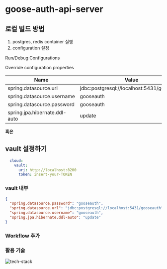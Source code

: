 # goose-auth-api-server

## 로컬 빌드 방법

1. postgres, redis container 실행
2. configuration 설정

Run/Debug Configurations

Override configuration properties

| Name | Value                                      |
|------|--------------------------------------------|
| spring.datasource.url | jdbc:postgresql://localhost:5431/gooseauth |
| spring.datasource.username | gooseauth                                  |
| spring.datasource.password | gooseauth                                  |
| spring.jpa.hibernate.ddl-auto | update                                  |
 
**혹은**

## vault 설정하기
```yml
  cloud:
    vault:
      uri: http://localhost:8200
      token: insert-your-TOKEN
```
### vault 내부
```json
{
  "spring.datasource.password": "gooseauth",
  "spring.datasource.url": "jdbc:postgresql://localhost:5431/gooseauth",
  "spring.datasource.username": "gooseauth",
  "spring.jpa.hibernate.ddl-auto": "update"
}
```
 
### Workflow 추가
 
### 활용 기술
![tech-stack](https://user-images.githubusercontent.com/26823834/187427754-d4fb3bde-ebe0-487c-9420-5c7fdb8d9b3e.png)
